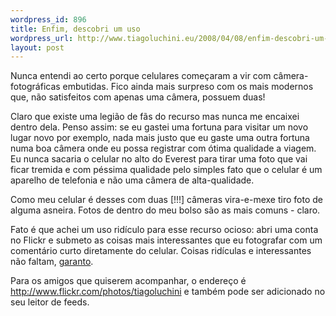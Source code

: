 ```yaml
--- 
wordpress_id: 896
title: Enfim, descobri um uso
wordpress_url: http://www.tiagoluchini.eu/2008/04/08/enfim-descobri-um-uso/
layout: post
---
```

Nunca entendi ao certo porque celulares começaram a vir com câmera-fotográficas embutidas. Fico ainda mais surpreso com os mais modernos que, não satisfeitos com apenas uma câmera, possuem duas!

Claro que existe uma legião de fãs do recurso mas nunca me encaixei dentro dela. Penso assim: se eu gastei uma fortuna para visitar um novo lugar novo por exemplo, nada mais justo que eu gaste uma outra fortuna numa boa câmera onde eu possa registrar com ótima qualidade a viagem. Eu nunca sacaria o celular no alto do Everest para tirar uma foto que vai ficar tremida e com péssima qualidade pelo simples fato que o celular é um aparelho de telefonia e não uma câmera de alta-qualidade.

Como meu celular é desses com duas [!!!] câmeras vira-e-mexe tiro foto de alguma asneira. Fotos de dentro do meu bolso são as mais comuns - claro.

Fato é que achei um uso ridículo para esse recurso ocioso: abri uma conta no Flickr e submeto as coisas mais interessantes que eu fotografar com um comentário curto diretamente do celular. Coisas ridículas e interessantes não faltam, <a href="http://www.flickr.com/photos/tiagoluchini/2398428754/" target="_blank">garanto</a>.

Para os amigos que quiserem acompanhar, o endereço é <a href="http://www.flickr.com/photos/tiagoluchini" target="_blank">http://www.flickr.com/photos/tiagoluchini</a> e também pode ser adicionado no seu leitor de feeds.
